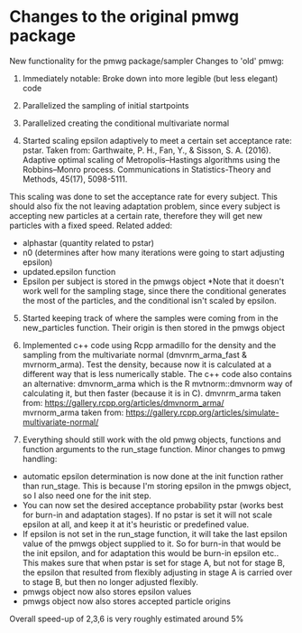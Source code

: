 # Changes to the original pmwg package
New functionality for the pmwg package/sampler
Changes to 'old' pmwg:
1) Immediately notable: Broke down into more legible (but less elegant) code

2) Parallelized the sampling of initial startpoints

3) Parallelized creating the conditional multivariate normal

4) Started scaling epsilon adaptively to meet a certain set acceptance rate: pstar. 
Taken from: Garthwaite, P. H., Fan, Y., & Sisson, S. A. (2016). Adaptive optimal scaling of Metropolis–Hastings algorithms using the Robbins–Monro process. Communications in Statistics-Theory and Methods, 45(17), 5098-5111.

This scaling was done to set the acceptance rate for every subject. 
This should also fix the not leaving adaptation problem, since every subject is accepting new particles at a certain rate,
therefore they will get new particles with a fixed speed. 
Related added:
- alphastar (quantity related to pstar)
- n0 (determines after how many iterations were going to start adjusting epsilon)
- updated.epsilon function
- Epsilon per subject is stored in the pmwgs object
*Note that it doesn't work well for the sampling stage, since there the conditional generates the most of the particles,
and the conditional isn't scaled by epsilon. 

5) Started keeping track of where the samples were coming from in the new_particles function.
Their origin is then stored in the pmwgs object

6) Implemented c++ code using Rcpp armadillo for the density and the sampling from the multivariate normal 
(dmvnrm_arma_fast & mvrnorm_arma). Test the density, because now it is calculated at a different way that is less numerically stable. The c++ code also contains an alternative: dmvnorm_arma which is the R mvtnorm::dmvnorm way of calculating it, but then
faster (because it is in C). 
dmvnrm_arma taken from: https://gallery.rcpp.org/articles/dmvnorm_arma/         
mvrnorm_arma taken from: https://gallery.rcpp.org/articles/simulate-multivariate-normal/

7) Everything should still work with the old pmwg objects, functions and function arguments to the run_stage function. Minor
changes to pmwg handling:
- automatic epsilon determination is now done at the init function rather than run_stage. This is because I'm storing epsilon
in the pmwgs object, so I also need one for the init step. 
- You can now set the desired acceptance probability pstar (works best for burn-in and adaptation stages). If no pstar is set
it will not scale epsilon at all, and keep it at it's heuristic or predefined value. 
- If epsilon is not set in the run_stage function, it will take the last epsilon value of the pmwgs object supplied to it. So
for burn-in that would be the init epsilon, and for adaptation this would be burn-in epsilon etc.. This makes sure that when
pstar is set for stage A, but not for stage B, the epsilon that resulted from flexibly adjusting in stage A is carried over to
stage B, but then no longer adjusted flexibly. 
- pmwgs object now also stores epsilon values
- pmwgs object now also stores accepted particle origins

Overall speed-up of 2,3,6 is very roughly estimated around 5%
